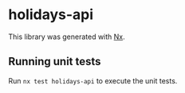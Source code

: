 # holidays-api

This library was generated with [Nx](https://nx.dev).

## Running unit tests

Run `nx test holidays-api` to execute the unit tests.
